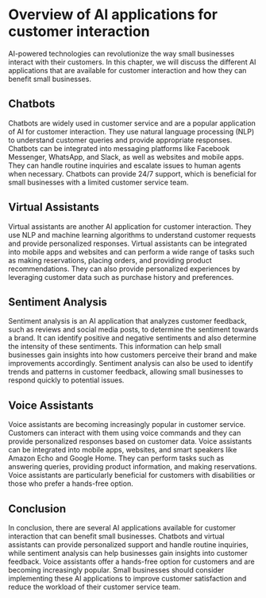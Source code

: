 Overview of AI applications for customer interaction
========================================================================================================================

AI-powered technologies can revolutionize the way small businesses interact with their customers. In this chapter, we will discuss the different AI applications that are available for customer interaction and how they can benefit small businesses.

Chatbots
--------

Chatbots are widely used in customer service and are a popular application of AI for customer interaction. They use natural language processing (NLP) to understand customer queries and provide appropriate responses. Chatbots can be integrated into messaging platforms like Facebook Messenger, WhatsApp, and Slack, as well as websites and mobile apps. They can handle routine inquiries and escalate issues to human agents when necessary. Chatbots can provide 24/7 support, which is beneficial for small businesses with a limited customer service team.

Virtual Assistants
------------------

Virtual assistants are another AI application for customer interaction. They use NLP and machine learning algorithms to understand customer requests and provide personalized responses. Virtual assistants can be integrated into mobile apps and websites and can perform a wide range of tasks such as making reservations, placing orders, and providing product recommendations. They can also provide personalized experiences by leveraging customer data such as purchase history and preferences.

Sentiment Analysis
------------------

Sentiment analysis is an AI application that analyzes customer feedback, such as reviews and social media posts, to determine the sentiment towards a brand. It can identify positive and negative sentiments and also determine the intensity of these sentiments. This information can help small businesses gain insights into how customers perceive their brand and make improvements accordingly. Sentiment analysis can also be used to identify trends and patterns in customer feedback, allowing small businesses to respond quickly to potential issues.

Voice Assistants
----------------

Voice assistants are becoming increasingly popular in customer service. Customers can interact with them using voice commands and they can provide personalized responses based on customer data. Voice assistants can be integrated into mobile apps, websites, and smart speakers like Amazon Echo and Google Home. They can perform tasks such as answering queries, providing product information, and making reservations. Voice assistants are particularly beneficial for customers with disabilities or those who prefer a hands-free option.

Conclusion
----------

In conclusion, there are several AI applications available for customer interaction that can benefit small businesses. Chatbots and virtual assistants can provide personalized support and handle routine inquiries, while sentiment analysis can help businesses gain insights into customer feedback. Voice assistants offer a hands-free option for customers and are becoming increasingly popular. Small businesses should consider implementing these AI applications to improve customer satisfaction and reduce the workload of their customer service team.

